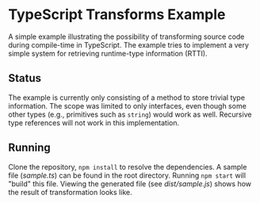 # TypeScript Transforms Example

A simple example illustrating the possibility of transforming source code during compile-time in TypeScript. The example tries to implement a very simple system for retrieving runtime-type information (RTTI).

## Status

The example is currently only consisting of a method to store trivial type information. The scope was limited to only interfaces, even though some other types (e.g., primitives such as `string`) would work as well. Recursive type references will not work in this implementation.

## Running

Clone the repository, `npm install` to resolve the dependencies. A sample file (*sample.ts*) can be found in the root directory. Running `npm start` will "build" this file. Viewing the generated file (see *dist/sample.js*) shows how the result of transformation looks like.
